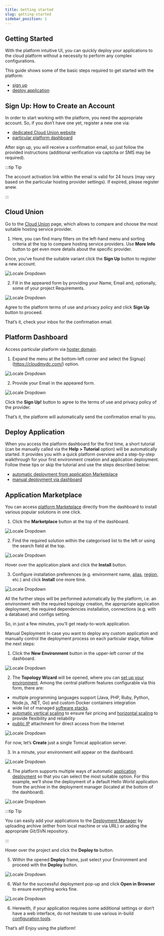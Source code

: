 ```yaml
---
title: Getting started
slug: getting-started
sidebar_position: 1
---
```


## Getting Started

With the platform intuitive UI, you can quickly deploy your applications to the cloud platform without a necessity to perform any complex configurations.

This guide shows some of the basic steps required to get started with the platform:

- [sign up](/docs/quickstart/getting-started#sign-up-how-to-create-an-account)
- [deploy application](/docs/quickstart/getting-started#deploy-application)

## Sign Up: How to Create an Account

In order to start working with the platform, you need the appropriate account. So, if you don’t have one yet, register a new one via:

- [dedicated Cloud Union website](/docs/quickstart/getting-started#cloud-union)
- [particular platform dashboard](/docs/quickstart/getting-started#platform-dashboard)

After sign up, you will receive a confirmation email, so just follow the provided instructions (additional verification via captcha or SMS may be required).

:::tip Tip

The account activation link within the email is valid for 24 hours (may vary based on the particular hosting provider settings). If expired, please register anew.

:::

## Cloud Union

Go to the [Cloud Union](https://cloudmydc.com/paas) page, which allows to compare and choose the most suitable hosting service provider.

1. Here, you can find many filters on the left-hand menu and sorting criteria at the top to compare hosting service providers. Use **More Info** button to get even more details about the specific provider.

Once, you’ve found the suitable variant click the **Sign Up** button to register a new account.

![Locale Dropdown](./img/GettingStarted/01-paas-cloud-union.png)

2. Fill in the appeared form by providing your Name, Email and, optionally, some of your project Requirements.

<div style={{
    display:'flex',
    justifyContent: 'center',
    margin: '0 0 1rem 0'
}}>

![Locale Dropdown](./img/GettingStarted/02-sign-up-via-cloud-union.png)

</div>

Agree to the platform terms of use and privacy policy and click **Sign Up** button to proceed.

That’s it, check your inbox for the confirmation email.

## Platform Dashboard

Access particular platform via [hoster domain](/docs/quickstart/hosters-list-&-info#paas-hosting-providers).

1. Expand the menu at the bottom-left corner and select the Signup](https://cloudmydc.com/) option.

<div style={{
    display:'flex',
    justifyContent: 'center',
    margin: '0 0 1rem 0'
}}>

![Locale Dropdown](./img/GettingStarted/03-paas-dashboard-signup-button.png)

</div>

2. Provide your Email in the appeared form.

<div style={{
    display:'flex',
    justifyContent: 'center',
    margin: '0 0 1rem 0'
}}>

![Locale Dropdown](./img/GettingStarted/04-registration-via-dashboard.png)

</div>

Click the **Sign Up!** button to agree to the terms of use and privacy policy of the provider.

That’s it, the platform will automatically send the confirmation email to you.

## Deploy Application

When you access the platform dashboard for the first time, a short tutorial (can be manually called via the **Help > Tutorial** option) will be automatically started. It provides you with a quick platform overview and a step-by-step walkthrough for your first environment creation and application deployment. Follow these tips or skip the tutorial and use the steps described below:

- [automatic deployment from application Marketplace](/docs/quickstart/getting-started#application-marketplace)
- [manual deployment via dashboard](/docs/quickstart/getting-started#platform-dashboard)

## Application Marketplace

You can access [platform Marketplace](/docs/deployment-tools/cloud-scripting-&-jps/marketplace#marketplace) directly from the dashboard to install various popular solutions in one click.

1. Click the **Marketplace** button at the top of the dashboard.

<div style={{
    display:'flex',
    justifyContent: 'center',
    margin: '0 0 1rem 0'
}}>

![Locale Dropdown](./img/GettingStarted/05-paas-main-buttons.png)

</div>

2. Find the required solution within the categorised list to the left or using the search field at the top.

![Locale Dropdown](./img/GettingStarted/06-application-marketplace.png)

Hover over the application plank and click the **Install** button.

3. Configure installation preferences (e.g. environment name, [alias](/docs/environment-management/environment-aliases), [region](/docs/environment-management/environment-regions/choosing-a-region), etc.) and click **Install** one more time.

<div style={{
    display:'flex',
    justifyContent: 'center',
    margin: '0 0 1rem 0'
}}>

![Locale Dropdown](./img/GettingStarted/07-one-click-wordpress-installation.png)

</div>

All the further steps will be performed automatically by the platform, i.e. an environment with the required topology creation, the appropriate application deployment, the required dependencies installation, connections (e.g. with a database) and configs setting.

So, in just a few minutes, you’ll get ready-to-work application.

Manual Deployment
In case you want to deploy any custom application and manually control the deployment process on each particular stage, follow the next steps:

1. Click the **New Environment** button in the upper-left corner of the dashboard.

<div style={{
    display:'flex',
    justifyContent: 'center',
    margin: '0 0 1rem 0'
}}>

![Locale Dropdown](./img/GettingStarted/08-paas-main-buttons.png)

</div>

2. The **Topology Wizard** will be opened, where you can [set up your environment](/docs/environment-management/setting-up-environment). Among the central platform features configurable via this form, there are:

- multiple programming languages support (Java, PHP, Ruby, Python, Node.js, .NET, Go) and custom Docker containers integration
- wide list of managed [software stacks](/docs/quickstart/software-stack-versions).
- [automatic vertical scaling](/docs/application-setting/scaling-and-clustering/automatic-vertical-scaling) to ensure fair pricing and [horizontal scaling](/docs/application-setting/scaling-and-clustering/automatic-horizontal-scaling) to provide flexibility and reliability
- [public IP](/docs/application-setting/external-access-to-applications/public-ip) attachment for direct access from the Internet

![Locale Dropdown](./img/GettingStarted/09-topology-wizard.png)

For now, let’s **Create** just a single Tomcat application server.

3. In a minute, your environment will appear on the dashboard.

![Locale Dropdown](./img/GettingStarted/10-new-environment-on-dashboard.png)

4. The platform supports multiple ways of automatic [application deployment](/docs/deployment/deployment-guide) so that you can select the most suitable option. For this example, we’ll show the deployment of a default Hello World application from the archive in the deployment manager (located at the bottom of the dashboard).

![Locale Dropdown](./img/GettingStarted/11-application-deploy-from-deployment-manager.png)

:::tip Tip

You can easily add your applications to the [Deployment Manager](/docs/deployment/deployment-manager) by uploading archive (either from local machine or via URL) or adding the appropriate Git/SVN repository.

:::

Hover over the project and click the **Deploy to** button.

5. Within the opened **Deploy** frame, just select your Environment and proceed with the **Deploy** button.

<div style={{
    display:'flex',
    justifyContent: 'center',
    margin: '0 0 1rem 0'
}}>

![Locale Dropdown](./img/GettingStarted/12-application-deploy-dialog.png)

</div>

6. Wait for the successful deployment pop-up and click **Open in Browser** to ensure everything works fine.

![Locale Dropdown](./img/GettingStarted/13-open-in-browser-button.png)

6. Herewith, if your application requires some additional settings or don’t have a web interface, do not hesitate to use various in-build [configuration tools](/docs/container/container-configuration/configuration-tools).

That’s all! Enjoy using the platform!
